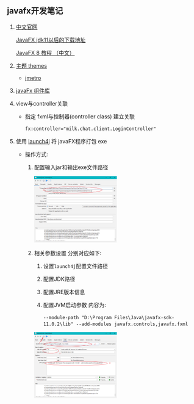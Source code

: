 javafx开发笔记
---
1. [中文官网](https://openjfx.cn/)
    
    [JavaFX jdk11以后的下载地址](https://openjfx.cn/dl/)

    [JavaFX 8 教程 （中文）](http://code.makery.ch/library/javafx-8-tutorial/zh-cn/)
1. [主题 themes](https://www.delftstack.com/howto/java/java-fx-themes/)

    * [jmetro](https://pixelduke.com/java-javafx-theme-jmetro/)
1. [javaFx 组件库](https://github.com/sshahine/JFoenix)
1. view与controller关联

    * 指定 fxml与控制器(controller class) 建立关联
      ```xml
      fx:controller="milk.chat.client.LoginController"
      ```
1. 使用 [launch4j](http://launch4j.sourceforge.net/) 将 javaFX程序打包 exe
    * 操作方式:
        1. 配置输入jar和输出exe文件路径
        
            <img src="./img/launch4j_step_1.png" width="50%"/>            
        1. 相关参数设置 分别对应如下:
            1. 设置`launch4j`配置文件路径
            1. 配置JDK路径
            1. 配置JRE版本信息
            1. 配置JVM启动参数 内容为:
                
                `--module-path "D:\Program Files\Java\javafx-sdk-11.0.2\lib" --add-modules javafx.controls,javafx.fxml`

            <img src="./img/launch4j_step_2.png" width="50%"/>